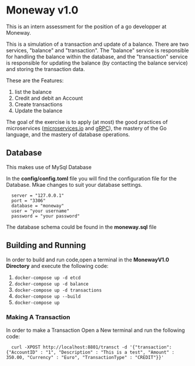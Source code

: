 # Moneway v1.0
This is an intern assessment for the position of a go developper at Moneway.

This is a simulation of a transaction and update of a balance. There are two services, "balance" and "transaction". The "balance" service is responsible for handling the balance within the database, and the "transaction" service is responsible for updating the balance (by contacting the balance service) and storing the transaction data.

These are the Features:
1. list the balance
2. Credit and debit an Account
3. Create transactions
4. Update the balance 

The goal of the exercise is to apply (at most) the good practices of microservices ([microservices.io](https:microservices.io) and [gRPC](grpc.io)), the mastery of the Go language, and the mastery of database operations.


## Database
This makes use of MySql Database

In the **config/config.toml** file you will find the configuration file for the Database. Mkae changes to suit your database settings. 

      server = "127.0.0.1"
      port = "3306"
      database = "moneway"
      user = "your username"
      password = "your password"
      

The database schema could be found in the **moneway.sql** file


## Building and Running
In order to build and run code,open a terminal in the **MonewayV1.0 Directory** and execute the following code:
1. ``docker-compose up -d etcd ``
2. ``docker-compose up -d balance``
3. ``docker-compose up -d transactions``
4. ``docker-compose up --build``
5. ``docker-compose up``
      

### Making A Transaction
In order to make a Transaction Open a New terminal and run the following code:
      
      curl -XPOST http://localhost:8801/transct -d '{"transaction": {"AccountID" : "1", "Description" : "This is a test", "Amount" : 350.00, "Currency" : "Euro", "TransactionType" : "CREDIT"}}'
